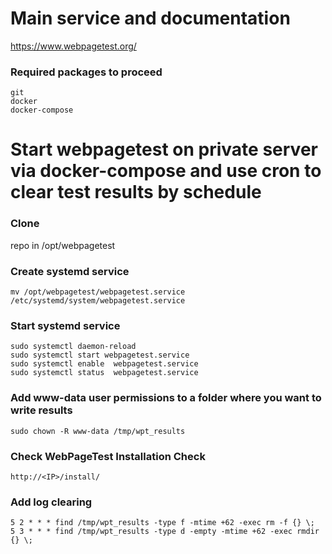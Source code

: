 # Main service and documentation
https://www.webpagetest.org/

### Required packages to proceed
```
git
docker
docker-compose
```

# Start webpagetest on private server via docker-compose and use cron to clear test results by schedule

### Clone 
repo in /opt/webpagetest

### Create systemd service
```
mv /opt/webpagetest/webpagetest.service /etc/systemd/system/webpagetest.service
```

### Start systemd service
```
sudo systemctl daemon-reload
sudo systemctl start webpagetest.service
sudo systemctl enable  webpagetest.service
sudo systemctl status  webpagetest.service
```

### Add www-data user permissions to a folder where you want to write results
```
sudo chown -R www-data /tmp/wpt_results
```

### Check WebPageTest Installation Check
```
http://<IP>/install/
```

### Add log clearing
```
5 2 * * * find /tmp/wpt_results -type f -mtime +62 -exec rm -f {} \;
5 3 * * * find /tmp/wpt_results -type d -empty -mtime +62 -exec rmdir {} \;
```
